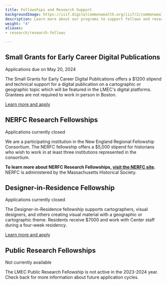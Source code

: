 ```yaml
---
title: Fellowships and Research Support
backgroundImage: https://iiif.digitalcommonwealth.org/iiif/2/commonwealth:3f463366g/1292,3248,8404,3417/1200,/0/default.jpg
description: Learn more about our programs to support fellows and research scholars
weight: "4"
aliases:
- research/research-fellows

---
```



## Small Grants for Early Career Digital Publications

<span class="badge bg-success font-secondary fw-normal">Applications due on May 20, 2024</span>

The Small Grants for Early Career Digital Publications offers a $1200 stipend and technical support for a digital publication on a cartographic or geographic topic which will be featured in the LMEC's digital platforms. Grantees are not required to work in person in Boston.

<a href="../digital-publication-small-grants" class="btn btn-primary-outline btn-sm"><i class="fas fa-info-circle me-2"></i> Learn more and apply</a>

## NERFC Research Fellowships

<span class="badge bg-danger font-secondary fw-normal">Applications currently closed</span>

We are a participating institution in the New England Regional Fellowship Consortium. The NERFC fellowship offers a $5,000 stipend for historians who wish to work in at least three institutions represented in the consortium.

**To learn more about NERFC Research Fellowships, [visit the NERFC site](https://www.masshist.org/fellowships/nerfc "NERFC Fellowship Application").** NERFC is administered by the Massachusetts Historical Society.


## Designer-in-Residence Fellowship

<span class="badge bg-danger font-secondary fw-normal">Applications currently closed</span>

The Designer-in-Residence fellowship supports cartographers, visual designers, and others creating visual material with a geographic or cartographic theme. Residents receive $7000 and work with Center staff during a four-week residency.


<a href="../designer-in-residence" class="btn btn-primary-outline btn-sm"><i class="fas fa-info-circle me-2"></i> Learn more and apply</a>


## Public Research Fellowships

<span class="badge bg-danger font-secondary fw-normal">Not currently available</span>

The LMEC Public Research Fellowship is not active in the 2023-2024 year. Check back for more information about future application cycles.

